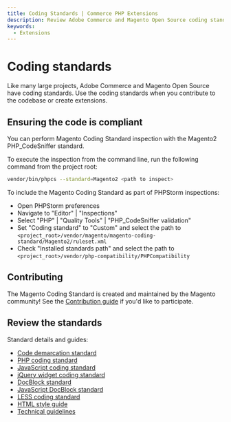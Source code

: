 ```yaml
---
title: Coding Standards | Commerce PHP Extensions
description: Review Adobe Commerce and Magento Open Source coding standards for different languages, including PHP, JavaScript, LESS, and jQuery.
keywords:
  - Extensions
---
```


# Coding standards

<!-- This topic is referred to from Magento 2 code! Don't change the URL without informing engineering! -->
<!-- Referring file: contributing.md owned by core -->

Like many large projects, Adobe Commerce and Magento Open Source have coding standards. Use the coding standards when you contribute to the codebase or create extensions.

## Ensuring the code is compliant

You can perform Magento Coding Standard inspection with the Magento2 PHP_CodeSniffer standard.

To execute the inspection from the command line, run the following command from the project root:

```bash
vendor/bin/phpcs --standard=Magento2 <path to inspect>
```

To include the Magento Coding Standard as part of PHPStorm inspections:

- Open PHPStorm preferences
- Navigate to "Editor" | "Inspections"
- Select "PHP" | "Quality Tools" | "PHP_CodeSniffer validation"
- Set "Coding standard" to "Custom" and select the path to `<project_root>/vendor/magento/magento-coding-standard/Magento2/ruleset.xml`
- Check "Installed standards path" and select the path to `<project_root>/vendor/php-compatibility/PHPCompatibility`

## Contributing

The Magento Coding Standard is created and maintained by the Magento community! See the [Contribution guide](contributing.md) if you'd like to participate.

## Review the standards

Standard details and guides:

-  [Code demarcation standard](code-demarcation.md)
-  [PHP coding standard](php.md)
-  [JavaScript coding standard](js.md)
-  [jQuery widget coding standard](jquery-widgets.md)
-  [DocBlock standard](docblock.md)
-  [JavaScript DocBlock standard](js-docblock.md)
-  [LESS coding standard](less.md)
-  [HTML style guide](html-style-guide.md)
-  [Technical guidelines](technical-guidelines.md)
